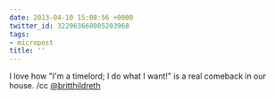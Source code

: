 ```yaml
---
date: 2013-04-10 15:08:56 +0000
twitter_id: 322063668005203968
tags:
- micropost
title: ''
---
```


I love how "I'm a timelord; I do what I want!" is a real comeback in our house. /cc [@britthildreth](https://twitter.com/britthildreth)
